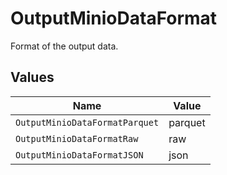 # OutputMinioDataFormat

Format of the output data.


## Values

| Name                           | Value                          |
| ------------------------------ | ------------------------------ |
| `OutputMinioDataFormatParquet` | parquet                        |
| `OutputMinioDataFormatRaw`     | raw                            |
| `OutputMinioDataFormatJSON`    | json                           |